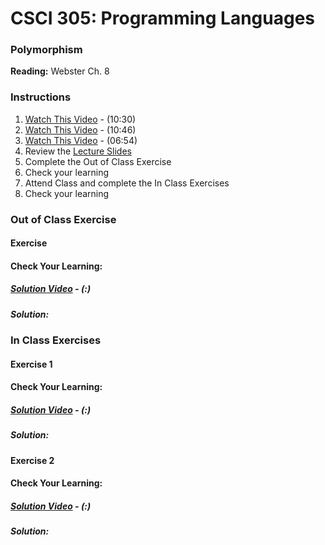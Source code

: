 # CSCI 305: Programming Languages

### Polymorphism

**Reading:** Webster Ch. 8

### Instructions
1. [Watch This Video](https://youtu.be/bhGv4Nww5aA) - (10:30)
2. [Watch This Video](https://youtu.be/ft7Ru2CAgKA) - (10:46)
3. [Watch This Video](https://youtu.be/etqtyBRuqA4) - (06:54)
2. Review the [Lecture Slides](slides/Lecture17.pdf)
3. Complete the Out of Class Exercise
4. Check your learning
5. Attend Class and complete the In Class Exercises
6. Check your learning

### Out of Class Exercise

#### Exercise

#### Check Your Learning:

##### [Solution Video]() - (:)

##### Solution:

### In Class Exercises

#### Exercise 1

#### Check Your Learning:

##### [Solution Video]() - (:)

##### Solution:

#### Exercise 2

#### Check Your Learning:

##### [Solution Video]() - (:)

##### Solution:
